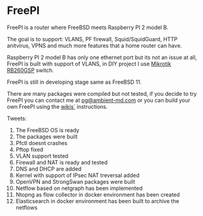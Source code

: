 # FreePI
FreePI is a router where FreeBSD meets Raspberry PI 2 model B.

The goal is to support: VLANS, PF firewall, Squid/SquidGuard, HTTP anitvirus, VPNS and much more features that a home router can have.

Raspberry PI 2 model B has only one ethernet port but its not an issue at all, FreePI is built with support of VLANS, in DIY project I use [Mikrotik RB260GSP](http://routerboard.com/RB260GSP) switch.

FreePI is still in developing stage same as FreeBSD 11. 

There are many packages were compiled but not tested, if you decide to try FreePI you can contact me at pg@ambient-md.com or you can build your own FreePI using the [wikis`](https://github.com/PetruGarstea/FreePI/wiki) instructions.

Tweets:

1. The FreeBSD OS is ready
2. The packages were built
3. Pfctl doesnt crashes
4. Pftop fixed
5. VLAN support tested
6. Firewall and NAT is ready and tested
7. DNS and DHCP are added
8. Kernel with support of IPsec NAT treversal added
9. OpenVPN and StrongSwan packages were built
10. Netflow based on netgraph has been implemented
11. Ntopng as flow collector in docker environment has been created
12. Elasticsearch in docker environment has been built to archive the netflows
